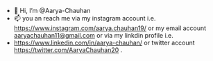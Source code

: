 - 👋 Hi, I’m @Aarya-Chauhan
- 📫 you an reach me via my instagram account i.e. https://www.instagram.com/aarya.chauhan19/ or my email account aaryachauhan11@gmail.com or via my linkdin profile i.e.
- https://www.linkedin.com/in/aarya-chauhan/ or twitter account https://twitter.com/AaryaChauhan20 .




<!---
Aarya-Chauhan/Aarya-Chauhan is a ✨ special ✨ repository because its `README.md` (this file) appears on your GitHub profile.
You can click the Preview link to take a look at your changes.
--->
